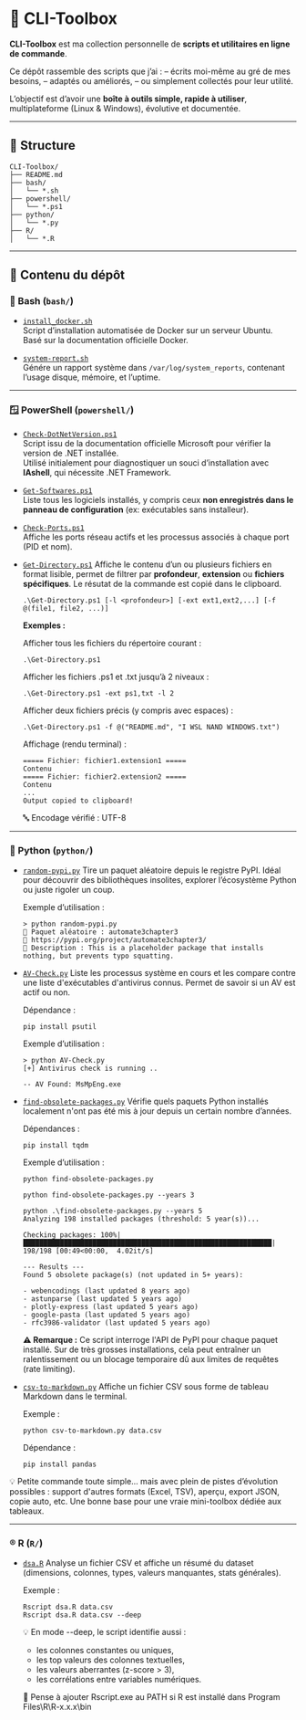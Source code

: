 # 🧰 CLI-Toolbox

**CLI-Toolbox** est ma collection personnelle de **scripts et utilitaires en ligne de commande**.

Ce dépôt rassemble des scripts que j’ai :
– écrits moi-même au gré de mes besoins,
– adaptés ou améliorés,
– ou simplement collectés pour leur utilité.

L’objectif est d’avoir une **boîte à outils simple, rapide à utiliser**, multiplateforme (Linux & Windows), évolutive et documentée.

---

## 📁 Structure

```
CLI-Toolbox/
├── README.md
├── bash/
│   └── *.sh
├── powershell/
│   └── *.ps1
├── python/
│   └── *.py
├── R/
│   └── *.R
```

---

## 🧩 Contenu du dépôt

### 🐧 Bash (`bash/`)

- [`install_docker.sh`](./bash/install_docker.sh)  
  Script d’installation automatisée de Docker sur un serveur Ubuntu.  
  Basé sur la documentation officielle Docker.

- [`system-report.sh`](./bash/system-report.sh)  
  Génére un rapport système dans `/var/log/system_reports`, contenant l’usage disque, mémoire, et l’uptime.

---

### 🪟 PowerShell (`powershell/`)

- [`Check-DotNetVersion.ps1`](./powershell/Check-DotNetVersion.ps1)  
  Script issu de la documentation officielle Microsoft pour vérifier la version de .NET installée.  
  Utilisé initialement pour diagnostiquer un souci d’installation avec **IAshell**, qui nécessite .NET Framework.

- [`Get-Softwares.ps1`](./powershell/Get-Softwares.ps1)  
  Liste tous les logiciels installés, y compris ceux **non enregistrés dans le panneau de configuration** (ex: exécutables sans installeur).

- [`Check-Ports.ps1`](./powershell/Check-Ports.ps1)  
  Affiche les ports réseau actifs et les processus associés à chaque port (PID et nom).

- [`Get-Directory.ps1`](./powershell/Get-Directory.ps1)
  Affiche le contenu d’un ou plusieurs fichiers en format lisible, permet de filtrer par **profondeur**,
  **extension** ou **fichiers spécifiques**. Le résutat de la commande est copié dans le clipboard.
  
  ```
  .\Get-Directory.ps1 [-l <profondeur>] [-ext ext1,ext2,...] [-f @(file1, file2, ...)]
  ```
  
  **Exemples :**
  
  Afficher tous les fichiers du répertoire courant :
  ```
  .\Get-Directory.ps1
  ```
  Afficher les fichiers .ps1 et .txt jusqu’à 2 niveaux :
  ```
  .\Get-Directory.ps1 -ext ps1,txt -l 2
  ```
  Afficher deux fichiers précis (y compris avec espaces) :
  ```
  .\Get-Directory.ps1 -f @("README.md", "I WSL NAND WINDOWS.txt")
  ```
  Affichage (rendu terminal) : 
  ```
  ===== Fichier: fichier1.extension1 =====
  Contenu
  ===== Fichier: fichier2.extension2 =====
  Contenu
  ...
  Output copied to clipboard!
  ```
  
  🔤 Encodage vérifié : UTF-8

---

### 🐍 Python (`python/`)

- [`random-pypi.py`](./python/random-pypi.py)
  Tire un paquet aléatoire depuis le registre PyPI. Idéal pour découvrir des bibliothèques insolites, explorer l’écosystème Python ou juste rigoler un coup.
  
  Exemple d’utilisation :
  ```
  > python random-pypi.py  
  🎲 Paquet aléatoire : automate3chapter3
  🔗 https://pypi.org/project/automate3chapter3/
  📖 Description : This is a placeholder package that installs nothing, but prevents typo squatting.
  ```

- [`AV-Check.py`](./python/AV-Check.py)
  Liste les processus système en cours et les compare contre une liste d'exécutables d'antivirus connus. Permet de savoir si un AV est actif ou non.

  Dépendance :
  ```
  pip install psutil
  ```

  Exemple d’utilisation :
  ```
  > python AV-Check.py  
  [+] Antivirus check is running ..

  -- AV Found: MsMpEng.exe
  ```
- [`find-obsolete-packages.py`](./python/find-obsolete-packages.py)
  Vérifie quels paquets Python installés localement n'ont pas été mis à jour depuis un certain nombre d’années.

  Dépendances :
  ```
  pip install tqdm
  ```
  Exemple d’utilisation :
  ```
  python find-obsolete-packages.py
  ```

  ```
  python find-obsolete-packages.py --years 3
  ```

  ```
  python .\find-obsolete-packages.py --years 5
  Analyzing 198 installed packages (threshold: 5 year(s))...
  
  Checking packages: 100%|█████████████████████████████████████████████████████████████| 198/198 [00:49<00:00,  4.02it/s]
  
  --- Results ---
  Found 5 obsolete package(s) (not updated in 5+ years):
  
  - webencodings (last updated 8 years ago)
  - astunparse (last updated 5 years ago)
  - plotly-express (last updated 5 years ago)
  - google-pasta (last updated 5 years ago)
  - rfc3986-validator (last updated 5 years ago)
  ```
  
  **⚠️ Remarque :** Ce script interroge l'API de PyPI pour chaque paquet installé. Sur de très grosses installations, cela peut entraîner un ralentissement ou un blocage temporaire dû aux limites de requêtes (rate limiting).

- [`csv-to-markdown.py`](./python/find-obsolete-packages.py)
  Affiche un fichier CSV sous forme de tableau Markdown dans le terminal.

  Exemple :
  ```
  python csv-to-markdown.py data.csv
  ```
  Dépendance :
  ```
  pip install pandas
  ```
💡 Petite commande toute simple… mais avec plein de pistes d’évolution possibles : support d'autres formats (Excel, TSV), aperçu, export JSON, copie auto, etc. Une bonne base pour une vraie mini-toolbox dédiée aux tableaux.
  
---

### ®️ R (`R/`)

- [`dsa.R`](./R/dsa.R)
  Analyse un fichier CSV et affiche un résumé du dataset (dimensions, colonnes, types, valeurs manquantes, stats générales).

  Exemple :
  ```
  Rscript dsa.R data.csv
  Rscript dsa.R data.csv --deep
  ```
  💡 En mode --deep, le script identifie aussi :
    - les colonnes constantes ou uniques,
    - les top valeurs des colonnes textuelles,
    - les valeurs aberrantes (z-score > 3),
    - les corrélations entre variables numériques.

  📍 Pense à ajouter Rscript.exe au PATH si R est installé dans Program Files\R\R-x.x.x\bin

